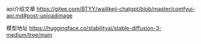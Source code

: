api介绍文章
https://gitee.com/BTYY/wailikeji-chatgpt/blob/master/comfyui-api.md#post-uploadimage

模型地址
https://huggingface.co/stabilityai/stable-diffusion-3-medium/tree/main
